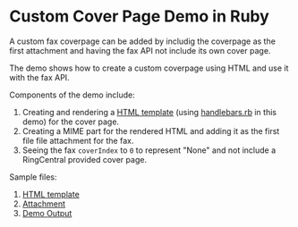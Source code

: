 Custom Cover Page Demo in Ruby
==============================

A custom fax coverpage can be added by includig the coverpage as the first attachment and having the fax API not include its own cover page.

The demo shows how to create a custom coverpage using HTML and use it with the fax API.

Components of the demo include:

1. Creating and rendering a [HTML template](view_coverpage.handlebars) (using [handlebars.rb](https://github.com/cowboyd/handlebars.rb) in this demo) for the cover page.
2. Creating a MIME part for the rendered HTML and adding it as the first file file attachment for the fax.
3. Seeing the fax `coverIndex` to `0` to represent "None" and not include a RingCentral provided cover page.

Sample files:

1. [HTML template](view_coverpage.handlebars)
2. [Attachment](asset_file.pdf)
3. [Demo Output](asset_output.pdf)
